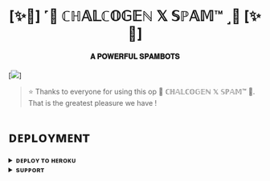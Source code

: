 <h1 align="center"><b>[✨🥀] ˹🫧 ℂℍ𝔸𝕃ℂ𝕆𝔾𝔼ℕ 𝕏 𝕊ℙ𝔸𝕄™ ˼🫧 [✨🥀]</b></h1>

<h4 align="center"> 𝐀 𝐏𝐎𝐖𝐄𝐑𝐅𝐔𝐋 𝐒𝐏𝐀𝐌𝐁𝐎𝐓𝐒</h4>

[<img src="https://telegra.ph/file/21a2dd4fbd57ee1645055.jpg"/>]

> ⭐️ Thanks to everyone for using this op 🫧 ℂℍ𝔸𝕃ℂ𝕆𝔾𝔼ℕ 𝕏 𝕊ℙ𝔸𝕄™ 🫧. That is the greatest pleasure we have !


# ᴅᴇᴘʟᴏʏᴍᴇɴᴛ


<details>
<summary><b>ᴅᴇᴘʟᴏʏ ᴛᴏ ʜᴇʀᴏᴋᴜ</b></summary>
<br>

[![Deploy](https://www.herokucdn.com/deploy/button.svg)](https://dashboard.heroku.com/new?template=https://github.com/NOBITAAYA/Chalcogen-x-spam.git)

</details>


<details>
<summary><b>sᴜᴘᴘᴏʀᴛ</b></summary>
<br>

<a href="https://t.me/BWANDARLOK"><img src="https://img.shields.io/badge/Join-Telegram%20Channel-red.svg?logo=Telegram"></a>

</details>
